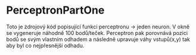 # PerceptronPartOne

Toto je zdrojový kód popisující funkci perceptronu -> jeden neuron. V okně se vygeneruje náhodně 100 bodů/teček. Perceptron pak porovnává pozici bodů se svým vlastním odhadem
a následně upravuje váhy vstupů(x,y) tak aby byl co nejpřesnější odhadu.
